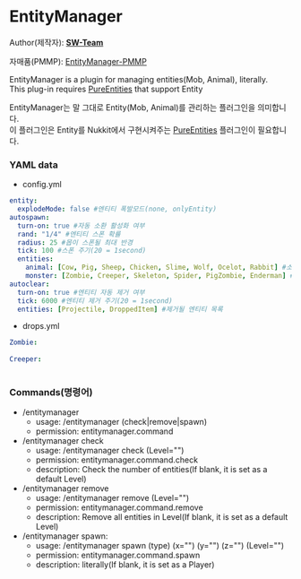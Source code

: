 # EntityManager
  
Author(제작자): **[SW-Team](https://github.com/SW-Team)**  
  
자매품(PMMP): [EntityManager-PMMP](https://github.com/milk0417/EntityManager)
  
EntityManager is a plugin for managing entities(Mob, Animal), literally.  
This plug-in requires [PureEntities](https://github.com/SW-Team/PureEntities) that support Entity
    
EntityManager는 말 그대로 Entity(Mob, Animal)를 관리하는 플러그인을 의미합니다.  
이 플러그인은 Entity를 Nukkit에서 구현시켜주는 [PureEntities](https://github.com/SW-Team/PureEntities) 플러그인이 필요합니다.
  
### YAML data
  * config.yml
``` yml
entity:
  explodeMode: false #엔티티 폭발모드(none, onlyEntity)
autospawn:
  turn-on: true #자동 소환 활성화 여부
  rand: "1/4" #엔티티 스폰 확률
  radius: 25 #몹이 스폰될 최대 반경
  tick: 100 #스폰 주기(20 = 1second)
  entities:
    animal: [Cow, Pig, Sheep, Chicken, Slime, Wolf, Ocelot, Rabbit] #소환될 동물 목록
    monster: [Zombie, Creeper, Skeleton, Spider, PigZombie, Enderman] #소환될 몬스터 목록
autoclear:
  turn-on: true #엔티티 자동 제거 여부
  tick: 6000 #엔티티 제거 주기(20 = 1second)
  entities: [Projectile, DroppedItem] #제거될 엔티티 목록
```
  * drops.yml
``` yml
Zombie:
  
Creeper:
  
```
  
### Commands(명령어)
  * /entitymanager
    * usage: /entitymanager (check|remove|spawn)
    * permission: entitymanager.command
  * /entitymanager check
    * usage: /entitymanager check (Level="")
    * permission: entitymanager.command.check
    * description: Check the number of entities(If blank, it is set as a default Level)
  * /entitymanager remove
    * usage: /entitymanager remove (Level="")
    * permission: entitymanager.command.remove
    * description: Remove all entities in Level(If blank, it is set as a default Level)
  * /entitymanager spawn:
    * usage: /entitymanager spawn (type) (x="") (y="") (z="") (Level="")
    * permission: entitymanager.command.spawn
    * description: literally(If blank, it is set as a Player)